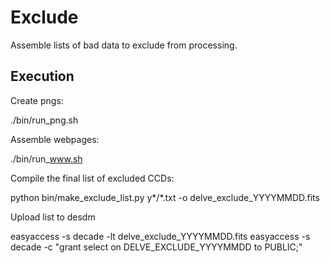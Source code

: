 # Exclude

Assemble lists of bad data to exclude from processing.

## Execution

Create pngs:

./bin/run_png.sh

Assemble webpages:

./bin/run_www.sh

Compile the final list of excluded CCDs:

python bin/make_exclude_list.py y*/*.txt -o delve_exclude_YYYYMMDD.fits

Upload list to desdm

easyaccess -s decade -lt delve_exclude_YYYYMMDD.fits
easyaccess -s decade -c "grant select on DELVE_EXCLUDE_YYYYMMDD to PUBLIC;"
